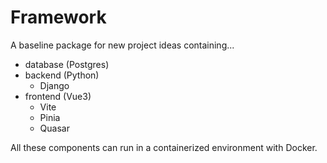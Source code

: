 # Framework
A baseline package for new project ideas containing...
- database (Postgres)
- backend (Python)
  - Django
- frontend (Vue3)
  - Vite
  - Pinia
  - Quasar

All these components can run in a containerized environment with Docker. 
